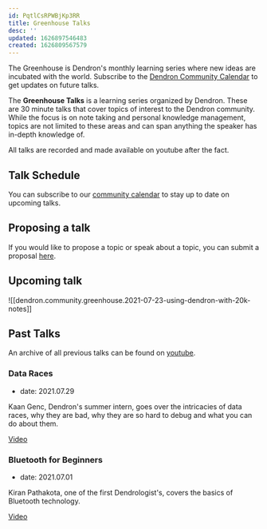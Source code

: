 ```yaml
---
id: PqtlCsRPWBjKp3RR
title: Greenhouse Talks
desc: ''
updated: 1626897546483
created: 1626809567579
---
```


The Greenhouse is Dendron's monthly learning series where new ideas are incubated with the world. Subscribe to the [Dendron Community Calendar](https://calendar.google.com/calendar/u/0/r/settings/calendar/MHM4NGhrbWdrYjRwNjk5YWhnaWNxMGoxNm9AZ3JvdXAuY2FsZW5kYXIuZ29vZ2xlLmNvbQ?cid=MHM4NGhrbWdrYjRwNjk5YWhnaWNxMGoxNm9AZ3JvdXAuY2FsZW5kYXIuZ29vZ2xlLmNvbQ) to get updates on future talks. 

The **Greenhouse Talks** is a learning series organized by Dendron. These are 30 minute talks that cover topics of interest to the Dendron community.  While the focus is on note taking and personal knowledge management, topics are not limited to these areas and can span anything the speaker has in-depth knowledge of. 

All talks are recorded and made available on youtube after the fact.

## Talk Schedule

You can subscribe to our [community calendar](https://calendar.google.com/calendar/embed?src=0s84hkmgkb4p699ahgicq0j16o%40group.calendar.google.com&ctz=America%2FLos_Angeles) to stay up to date on upcoming talks. 

## Proposing a talk

If you would like to propose a topic or speak about a topic, you can submit a proposal [here](https://docs.google.com/forms/d/e/1FAIpQLSdf6wLGmjhox8JMwUZh4GbCwwfniuWwZE7cYp1pb_aj-lR1gw/viewform?usp=sf_link).

## Upcoming talk

![[dendron.community.greenhouse.2021-07-23-using-dendron-with-20k-notes]]

## Past Talks

An archive of all previous talks can be found on [youtube](https://www.youtube.com/playlist?list=PLrXlRqY7c8J-lPtS82muQd4VD8pR7Vn4E).

### Data Races
- date: 2021.07.29

Kaan Genc, Dendron's summer intern, goes over the intricacies of data races, why they are bad, why they are so hard to debug and what you can do about them. 

[Video](https://www.youtube.com/watch?v=iIuzWkSlZd8&list=PLrXlRqY7c8J-lPtS82muQd4VD8pR7Vn4E&index=3) 

### Bluetooth for Beginners
- date: 2021.07.01

Kiran Pathakota, one of the first Dendrologist's, covers the basics of Bluetooth technology. 

[Video](https://www.youtube.com/watch?v=gzJdYicUjUs&list=PLrXlRqY7c8J-lPtS82muQd4VD8pR7Vn4E&index=1)